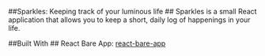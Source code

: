 ##Sparkles: Keeping track of your luminous life ##
Sparkles is a small React application that allows you to keep a short, daily log of happenings in your life. 

##Built With ##
React Bare App: [react-bare-app](#https://github.com/ryanoglesby08/react-bare-app) 


